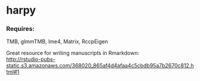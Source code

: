 # harpy

### Requires:

TMB, glmmTMB, lme4, Matrix, RccpEigen

Great resource for writing manuscripts in Rmarkdown:  
http://rstudio-pubs-static.s3.amazonaws.com/368020_865af4d4afaa4c5cbdb95a7b2670c812.html#1

